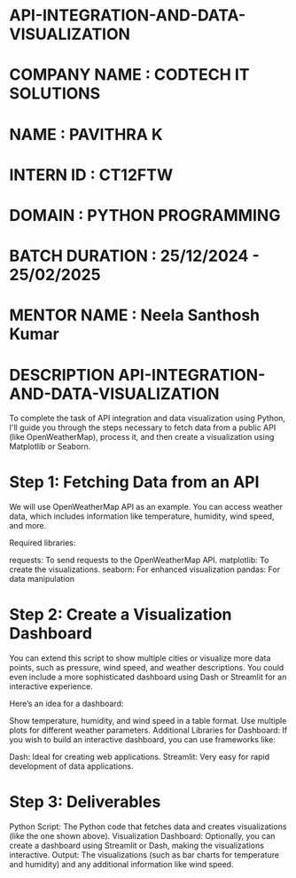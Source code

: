 # API-INTEGRATION-AND-DATA-VISUALIZATION

# COMPANY NAME : CODTECH IT SOLUTIONS

# NAME : PAVITHRA K

# INTERN ID : CT12FTW

# DOMAIN : PYTHON PROGRAMMING

# BATCH DURATION : 25/12/2024 - 25/02/2025

# MENTOR NAME : Neela Santhosh Kumar

# DESCRIPTION API-INTEGRATION-AND-DATA-VISUALIZATION

To complete the task of API integration and data visualization using Python, I'll guide you through the steps necessary to fetch data from a public API (like OpenWeatherMap), process it, and then create a visualization using Matplotlib or Seaborn.

# Step 1: Fetching Data from an API
We will use OpenWeatherMap API as an example. You can access weather data, which includes information like temperature, humidity, wind speed, and more.

Required libraries:

requests: To send requests to the OpenWeatherMap API.
matplotlib: To create the visualizations.
seaborn: For enhanced visualization 
pandas: For data manipulation 

# Step 2: Create a Visualization Dashboard
You can extend this script to show multiple cities or visualize more data points, such as pressure, wind speed, and weather descriptions. You could even include a more sophisticated dashboard using Dash or Streamlit for an interactive experience.

Here’s an idea for a dashboard:

Show temperature, humidity, and wind speed in a table format.
Use multiple plots for different weather parameters.
Additional Libraries for Dashboard:
If you wish to build an interactive dashboard, you can use frameworks like:

Dash: Ideal for creating web applications.
Streamlit: Very easy for rapid development of data applications.

# Step 3: Deliverables
Python Script: The Python code that fetches data and creates visualizations (like the one shown above).
Visualization Dashboard: Optionally, you can create a dashboard using Streamlit or Dash, making the visualizations interactive.
Output: The visualizations (such as bar charts for temperature and humidity) and any additional information like wind speed.
